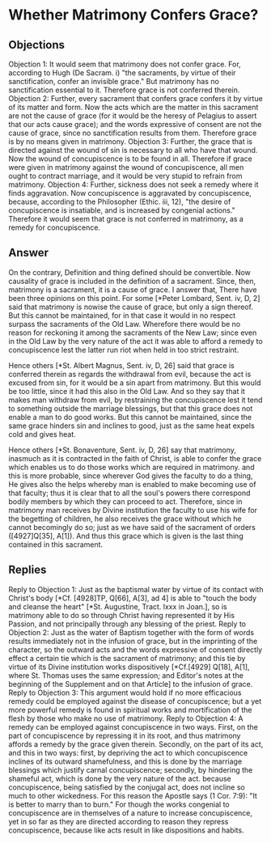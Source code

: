# Whether Matrimony Confers Grace?
## Objections
Objection 1: It would seem that matrimony does not confer grace. For, according to Hugh (De Sacram. i) "the sacraments, by virtue of their sanctification, confer an invisible grace." But matrimony has no sanctification essential to it. Therefore grace is not conferred therein.
Objection 2: Further, every sacrament that confers grace confers it by virtue of its matter and form. Now the acts which are the matter in this sacrament are not the cause of grace (for it would be the heresy of Pelagius to assert that our acts cause grace); and the words expressive of consent are not the cause of grace, since no sanctification results from them. Therefore grace is by no means given in matrimony.
Objection 3: Further, the grace that is directed against the wound of sin is necessary to all who have that wound. Now the wound of concupiscence is to be found in all. Therefore if grace were given in matrimony against the wound of concupiscence, all men ought to contract marriage, and it would be very stupid to refrain from matrimony.
Objection 4: Further, sickness does not seek a remedy where it finds aggravation. Now concupiscence is aggravated by concupiscence, because, according to the Philosopher (Ethic. iii, 12), "the desire of concupiscence is insatiable, and is increased by congenial actions." Therefore it would seem that grace is not conferred in matrimony, as a remedy for concupiscence.
## Answer
On the contrary, Definition and thing defined should be convertible. Now causality of grace is included in the definition of a sacrament. Since, then, matrimony is a sacrament, it is a cause of grace.
I answer that, There have been three opinions on this point. For some [*Peter Lombard, Sent. iv, D, 2] said that matrimony is nowise the cause of grace, but only a sign thereof. But this cannot be maintained, for in that case it would in no respect surpass the sacraments of the Old Law. Wherefore there would be no reason for reckoning it among the sacraments of the New Law; since even in the Old Law by the very nature of the act it was able to afford a remedy to concupiscence lest the latter run riot when held in too strict restraint.

Hence others [*St. Albert Magnus, Sent. iv, D, 26] said that grace is conferred therein as regards the withdrawal from evil, because the act is excused from sin, for it would be a sin apart from matrimony. But this would be too little, since it had this also in the Old Law. And so they say that it makes man withdraw from evil, by restraining the concupiscence lest it tend to something outside the marriage blessings, but that this grace does not enable a man to do good works. But this cannot be maintained, since the same grace hinders sin and inclines to good, just as the same heat expels cold and gives heat.

Hence others [*St. Bonaventure, Sent. iv, D, 26] say that matrimony, inasmuch as it is contracted in the faith of Christ, is able to confer the grace which enables us to do those works which are required in matrimony. and this is more probable, since wherever God gives the faculty to do a thing, He gives also the helps whereby man is enabled to make becoming use of that faculty; thus it is clear that to all the soul's powers there correspond bodily members by which they can proceed to act. Therefore, since in matrimony man receives by Divine institution the faculty to use his wife for the begetting of children, he also receives the grace without which he cannot becomingly do so; just as we have said of the sacrament of orders ([4927]Q[35], A[1]). And thus this grace which is given is the last thing contained in this sacrament.
## Replies
Reply to Objection 1: Just as the baptismal water by virtue of its contact with Christ's body [*Cf. [4928]TP, Q[66], A[3], ad 4] is able to "touch the body and cleanse the heart" [*St. Augustine, Tract. lxxx in Joan.], so is matrimony able to do so through Christ having represented it by His Passion, and not principally through any blessing of the priest.
Reply to Objection 2: Just as the water of Baptism together with the form of words results immediately not in the infusion of grace, but in the imprinting of the character, so the outward acts and the words expressive of consent directly effect a certain tie which is the sacrament of matrimony; and this tie by virtue of its Divine institution works dispositively [*Cf.[4929] Q[18], A[1], where St. Thomas uses the same expression; and Editor's notes at the beginning of the Supplement and on that Article] to the infusion of grace.
Reply to Objection 3: This argument would hold if no more efficacious remedy could be employed against the disease of concupiscence; but a yet more powerful remedy is found in spiritual works and mortification of the flesh by those who make no use of matrimony.
Reply to Objection 4: A remedy can be employed against concupiscence in two ways. First, on the part of concupiscence by repressing it in its root, and thus matrimony affords a remedy by the grace given therein. Secondly, on the part of its act, and this in two ways: first, by depriving the act to which concupiscence inclines of its outward shamefulness, and this is done by the marriage blessings which justify carnal concupiscence; secondly, by hindering the shameful act, which is done by the very nature of the act. because concupiscence, being satisfied by the conjugal act, does not incline so much to other wickedness. For this reason the Apostle says (1 Cor. 7:9): "It is better to marry than to burn." For though the works congenial to concupiscence are in themselves of a nature to increase concupiscence, yet in so far as they are directed according to reason they repress concupiscence, because like acts result in like dispositions and habits.